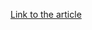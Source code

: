 [Link to the article](https://trendmicro.com/en_us/research/22/k/earth-preta-spear-phishing-governments-worldwide.html)
